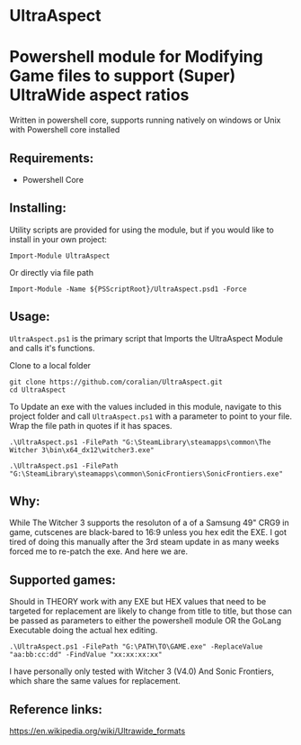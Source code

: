 # UltraAspect
# Powershell module for Modifying Game files to support (Super) UltraWide aspect ratios 

Written in powershell core, supports running natively on windows or Unix with Powershell core installed

## Requirements:

- Powershell Core


## Installing:

Utility scripts are provided for using the module, but if you would like to install in your own project:

```
Import-Module UltraAspect
```

Or directly via file path

```
Import-Module -Name ${PSScriptRoot}/UltraAspect.psd1 -Force
```

## Usage:

`UltraAspect.ps1` is the primary script that Imports the UltraAspect Module and calls it's functions.

Clone to a local folder

```
git clone https://github.com/coralian/UltraAspect.git
cd UltraAspect
```
To Update an exe with the values included in this module, navigate to this project folder and call `UltraAspect.ps1` with a parameter to point to your file. Wrap the file path in quotes if it has spaces.

```
.\UltraAspect.ps1 -FilePath "G:\SteamLibrary\steamapps\common\The Witcher 3\bin\x64_dx12\witcher3.exe" 
```

```
.\UltraAspect.ps1 -FilePath "G:\SteamLibrary\steamapps\common\SonicFrontiers\SonicFrontiers.exe"
```


## Why:

While The Witcher 3 supports the resoluton of a of a Samsung 49" CRG9 in game, cutscenes are black-bared to 16:9 unless you hex edit the EXE. I got tired of doing this manually after the 3rd steam update in as many weeks forced me to re-patch the exe. And here we are. 
## Supported games:

Should in THEORY work with any EXE but HEX values that need to be targeted for replacement are likely to change from title to title, but those can be passed as parameters to either the powershell module OR the GoLang Executable doing the actual hex editing. 

```
.\UltraAspect.ps1 -FilePath "G:\PATH\TO\GAME.exe" -ReplaceValue "aa:bb:cc:dd" -FindValue "xx:xx:xx:xx"
```

I have personally only tested with Witcher 3 (V4.0) And Sonic Frontiers, which share the same values for replacement.
## Reference links:

https://en.wikipedia.org/wiki/Ultrawide_formats

